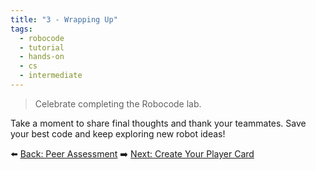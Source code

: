 ```yaml
---
title: "3 - Wrapping Up"
tags:
  - robocode
  - tutorial
  - hands-on
  - cs
  - intermediate
---
```


> Celebrate completing the Robocode lab.

Take a moment to share final thoughts and thank your teammates. Save your best code and keep exploring new robot ideas!

⬅️ [Back: Peer Assessment](/robocode/Day-10/01_peer_reflection)
➡️ [Next: Create Your Player Card](/robocode/Day-10/03_player_card)

